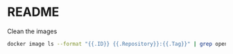 # README

Clean the images

```bash
docker image ls --format "{{.ID}} {{.Repository}}:{{.Tag}}" | grep openwrtorg | grep 22.03.5 | cut -d" " -f1 | xargs docker image rm
```
